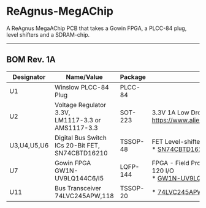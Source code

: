 # ReAgnus-MegAChip
A ReAgnus MegaAChip PCB that takes a Gowin FPGA, a PLCC-84 plug, level shifters and a SDRAM-chip.

***

BOM Rev. 1A
---------
Designator  | Name/Value   | Package | Notes
-|-|-|-|
U1 | Winslow PLCC-84 Plug | PLCC-84 | 
U2 | Voltage Regulator 3.3V, <br /> LM1117-3.3 or <br /> AMS1117-3.3 | SOT-223 | 3.3V 1A Low Drop-Out (LDO) Voltage regulator. https://www.aliexpress.com/item/32869037691.html
U3,U4,U5,U6 | Digital Bus Switch ICs 20-Bit FET, SN74CBTD16210 | TSSOP-48 | FET Level-shifter <br /> * [SN74CBTD16210](https://www.ti.com/lit/ds/symlink/sn74cbtd16210.pdf)
U7 | Gowin FPGA GW1N-UV9LQ144C6/I5 | LQFP-144 | FPGA - Field Programmable Gate Array, 8640 LE, 120 I/O <br /> * [GW1N-UV9LQ144C6/I5](https://www.mouser.com/ProductDetail/192-GW1NUV9LQ144C6I5)
U11 | Bus Transceiver 74LVC245APW,118  | TSSOP-20 | * [74LVC245APW-T](https://www.mouser.com/ProductDetail/771-74LVC245APW-T)
